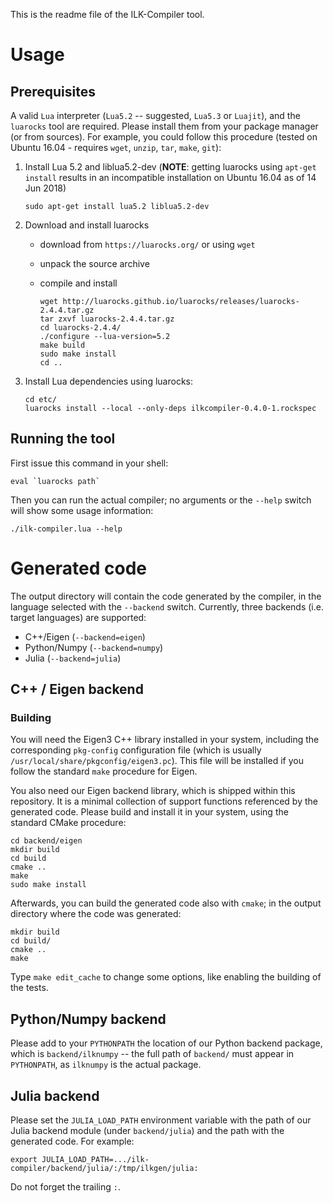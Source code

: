 This is the readme file of the ILK-Compiler tool.

# Usage

## Prerequisites

A valid `Lua` interpreter (`Lua5.2` -- suggested, `Lua5.3` or `Luajit`),
and the `luarocks` tool are required. Please install them from your package
manager (or from sources). For example, you could follow this procedure
(tested on Ubuntu 16.04 - requires `wget`, `unzip`, `tar`, `make`, `git`):


1. Install Lua 5.2 and liblua5.2-dev (**NOTE**: getting luarocks using
   `apt-get install` results in an incompatible installation on Ubuntu 16.04 as
   of 14 Jun 2018)

     ```sudo apt-get install lua5.2 liblua5.2-dev```

2. Download and install luarocks
    - download from `https://luarocks.org/` or using `wget`
    - unpack the source archive
    - compile and install

        ```
        wget http://luarocks.github.io/luarocks/releases/luarocks-2.4.4.tar.gz
        tar zxvf luarocks-2.4.4.tar.gz
        cd luarocks-2.4.4/
        ./configure --lua-version=5.2
        make build
        sudo make install
        cd ..
        ```

3. Install Lua dependencies using luarocks:

    ```
    cd etc/
    luarocks install --local --only-deps ilkcompiler-0.4.0-1.rockspec
    ```


## Running the tool

First issue this command in your shell:

```
eval `luarocks path`
```

Then you can run the actual compiler; no arguments or the `--help` switch
will show some usage information:

```
./ilk-compiler.lua --help
```


# Generated code

The output directory will contain the code generated by the compiler, in the
language selected with the `--backend` switch. Currently, three backends (i.e.
target languages) are supported:

- C++/Eigen (`--backend=eigen`)
- Python/Numpy (`--backend=numpy`)
- Julia (`--backend=julia`)


## C++ / Eigen backend

### Building

You will need the Eigen3 C++ library installed in your system, including
the corresponding `pkg-config` configuration file (which is usually
`/usr/local/share/pkgconfig/eigen3.pc`). This file will be installed if you
follow the standard `make` procedure for Eigen.

You also need our Eigen backend library, which is shipped within this
repository. It is a minimal collection of support functions referenced by the
generated code.
Please build and install it in your system, using the standard CMake procedure:

```
cd backend/eigen
mkdir build
cd build
cmake ..
make
sudo make install
```

Afterwards, you can build the generated code also with `cmake`; in the output
directory where the code was generated:

```
mkdir build
cd build/
cmake ..
make
```

Type `make edit_cache` to change some options, like enabling the building of the
tests.

## Python/Numpy backend

Please add to your `PYTHONPATH` the location of our Python backend package,
which is `backend/ilknumpy` -- the full path of `backend/` must appear in
`PYTHONPATH`, as `ilknumpy` is the actual package.

## Julia backend

Please set the `JULIA_LOAD_PATH` environment variable with the path of our Julia
backend module (under `backend/julia`) and the path with the generated code. For
example:

```
export JULIA_LOAD_PATH=.../ilk-compiler/backend/julia/:/tmp/ilkgen/julia:
```

Do not forget the trailing `:`.




